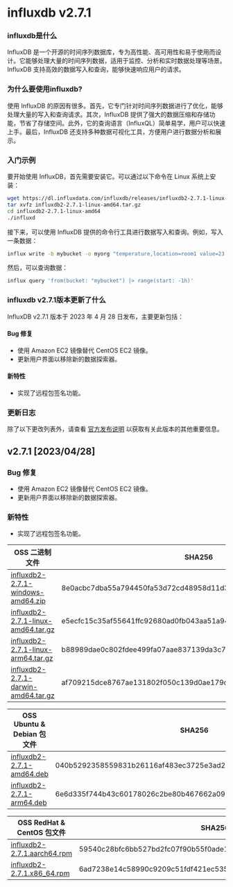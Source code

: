 # influxdb v2.7.1
### influxdb是什么

InfluxDB 是一个开源的时间序列数据库，专为高性能、高可用性和易于使用而设计。它能够处理大量的时间序列数据，适用于监控、分析和实时数据处理等场景。InfluxDB 支持高效的数据写入和查询，能够快速响应用户的请求。

### 为什么要使用influxdb?

使用 InfluxDB 的原因有很多。首先，它专门针对时间序列数据进行了优化，能够处理大量的写入和查询请求。其次，InfluxDB 提供了强大的数据压缩和存储功能，节省了存储空间。此外，它的查询语言（InfluxQL）简单易学，用户可以快速上手。最后，InfluxDB 还支持多种数据可视化工具，方便用户进行数据分析和展示。

### 入门示例

要开始使用 InfluxDB，首先需要安装它。可以通过以下命令在 Linux 系统上安装：

```bash
wget https://dl.influxdata.com/influxdb/releases/influxdb2-2.7.1-linux-amd64.tar.gz
tar xvfz influxdb2-2.7.1-linux-amd64.tar.gz
cd influxdb2-2.7.1-linux-amd64
./influxd
```

接下来，可以使用 InfluxDB 提供的命令行工具进行数据写入和查询。例如，写入一条数据：

```bash
influx write -b mybucket -o myorg "temperature,location=room1 value=23.5"
```

然后，可以查询数据：

```bash
influx query 'from(bucket: "mybucket") |> range(start: -1h)'
```

### influxdb v2.7.1版本更新了什么

InfluxDB v2.7.1 版本于 2023 年 4 月 28 日发布，主要更新包括：

#### Bug 修复
- 使用 Amazon EC2 镜像替代 CentOS EC2 镜像。
- 更新用户界面以移除新的数据探索器。

#### 新特性
- 实现了远程包签名功能。

### 更新日志

除了以下更改列表外，请查看 [官方发布说明](https://docs.influxdata.com/influxdb/v2.7/reference/release-notes/influxdb/) 以获取有关此版本的其他重要信息。

## v2.7.1 [2023/04/28]

### Bug 修复
- 使用 Amazon EC2 镜像替代 CentOS EC2 镜像。
- 更新用户界面以移除新的数据探索器。

### 新特性
- 实现了远程包签名功能。

| OSS 二进制文件 | SHA256 |
|----------------|--------|
| [influxdb2-2.7.1-windows-amd64.zip](https://dl.influxdata.com/influxdb/releases/influxdb2-2.7.1-windows-amd64.zip) | 8e0acbc7dba55a794450fa53d72cd48958d11d39e619394a268e06a6c03af672 |
| [influxdb2-2.7.1-linux-amd64.tar.gz](https://dl.influxdata.com/influxdb/releases/influxdb2-2.7.1-linux-amd64.tar.gz) | e5ecfc15c35af55641ffc92680ad0fb043aa51a942944252e214e2a551c60ebb |
| [influxdb2-2.7.1-linux-arm64.tar.gz](https://dl.influxdata.com/influxdb/releases/influxdb2-2.7.1-linux-arm64.tar.gz) | b88989dae0c802fdee499fa07aae837139da3c786293c74e9d7c46b8460510d4 |
| [influxdb2-2.7.1-darwin-amd64.tar.gz](https://dl.influxdata.com/influxdb/releases/influxdb2-2.7.1-darwin-amd64.tar.gz) | af709215dce8767ae131802f050c139d0ae179c13f29bb68ca5baa2716aa1874 |

| OSS Ubuntu & Debian 包文件 | SHA256 |
|-----------------------------|--------|
| [influxdb2-2.7.1-amd64.deb](https://dl.influxdata.com/influxdb/releases/influxdb2-2.7.1-amd64.deb) | 040b5292358559831b26116af483ec3725e3ad271207caa214c9c1000abe19a2 |
| [influxdb2-2.7.1-arm64.deb](https://dl.influxdata.com/influxdb/releases/influxdb2-2.7.1-arm64.deb) | 6e6d335f744b43c60178026c2be80b467662a0920e33ef8b1edc697475233393 |

| OSS RedHat & CentOS 包文件 | SHA256 |
|-----------------------------|--------|
| [influxdb2-2.7.1.aarch64.rpm](https://dl.influxdata.com/influxdb/releases/influxdb2-2.7.1.aarch64.rpm) | 59540c28bfc6bb527bd2fc07f90b55f0ade1a98f6326c9ec2209527d54e4b1b4 |
| [influxdb2-2.7.1.x86_64.rpm](https://dl.influxdata.com/influxdb/releases/influxdb2-2.7.1.x86_64.rpm) | 6ad7238e14c58990c9209c51fdf421ec53548c6103716c8bfae37a1f881a7203 |